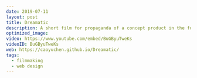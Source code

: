 ```yaml
---
date: 2019-07-11
layout: post
title: Dreamatic
description: A short film for propaganda of a concept product in the future -- Dreamatic goggles that help people record and replay the dream.
optimized_image: 
video: https://www.youtube.com/embed/BuGByuTweKs
videoID: BuGByuTweKs
web: https://caoyuchen.github.io/Dreamatic/
tags:
  - filmmaking
  - web design
---
```

